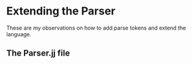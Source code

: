 # Extending the Parser

These are my observations on how to add parse tokens and extend the language.

## The Parser.jj file